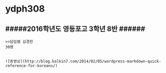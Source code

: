 # ydph308  
#####2016학년도 영등포고 3학년 8반  ######
------------
~~~~>자연계  
>>담임쌤 김경한  
30명  


![동영상](http://blog.kalkin7.com/2014/02/05/wordpress-markdown-quick-reference-for-koreans/)
